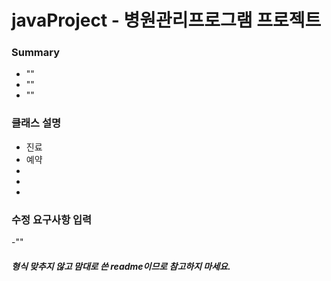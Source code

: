 # javaProject - 병원관리프로그램 프로젝트 


### Summary
- ""
- ""
- ""



### 클래스 설명
- 진료
- 예약
-
-
-


### 수정 요구사항 입력
-""









##### 형식 맞추지 않고 맘대로 쓴 readme이므로 참고하지 마세요. 
